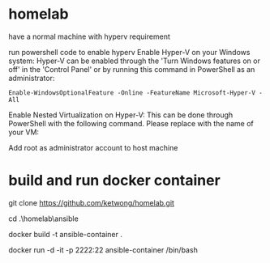 # homelab
have a normal machine with hyperv requirement 

run powershell code to enable hyperv
Enable Hyper-V on your Windows system: Hyper-V can be enabled through the 'Turn Windows features on or off' in the 'Control Panel' or by running this command in PowerShell as an administrator:

```
Enable-WindowsOptionalFeature -Online -FeatureName Microsoft-Hyper-V -All
```
Enable Nested Virtualization on Hyper-V: This can be done through PowerShell with the following command. Please replace <VMName> with the name of your VM:

Add root as administrator account to host machine



# build and run docker container 

git clone https://github.com/ketwong/homelab.git

cd .\homelab\ansible

docker build -t ansible-container .

docker run -d -it -p 2222:22 ansible-container /bin/bash
